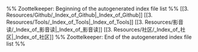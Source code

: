 %% Zoottelkeeper: Beginning of the autogenerated index file list  %%
 [[3. Resources/Github/_Index_of_Github|_Index_of_Github]]
 [[3. Resources/Tools/_Index_of_Tools|_Index_of_Tools]]
 [[3. Resources/影音读/_Index_of_影音读|_Index_of_影音读]]
 [[3. Resources/社区/_Index_of_社区|_Index_of_社区]]
%% Zoottelkeeper: End of the autogenerated index file list  %%
